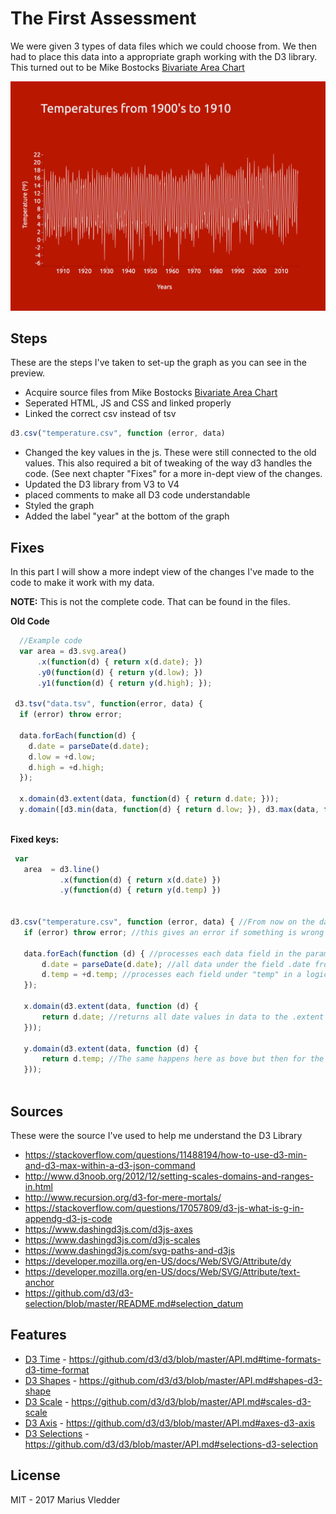 # The First Assessment

We were given 3 types of data files which we could choose from. We then had to place this data into a appropriate graph working with the D3 library.
This turned out to be Mike Bostocks [Bivariate Area Chart](https://bl.ocks.org/mbostock/3884914)

![Preview](preview.png)

## Steps

These are the steps I've taken to set-up the graph as you can see in the preview.

* Acquire source files from Mike Bostocks [Bivariate Area Chart](https://bl.ocks.org/mbostock/3884914)
* Seperated HTML, JS and CSS and linked properly
* Linked the correct csv instead of tsv
```Javascript
d3.csv("temperature.csv", function (error, data) 
```
* Changed the key values in the js. These were still connected to the old values. This also required a bit of tweaking of the way d3 handles the code. (See next chapter "Fixes" for a more in-dept view of the changes.
*  Updated the D3 library from V3 to V4
* placed comments to make all D3 code understandable
* Styled the graph
* Added the label "year" at the bottom of the graph


## Fixes 

In this part I will show a more indept view of the changes I've made to the code to make it work with my data.

**NOTE:** This is not the complete code. That can be found in the files.

**Old Code**
```Javascript
  //Example code
  var area = d3.svg.area()
      .x(function(d) { return x(d.date); })
      .y0(function(d) { return y(d.low); })
      .y1(function(d) { return y(d.high); });
 
 d3.tsv("data.tsv", function(error, data) {
  if (error) throw error;

  data.forEach(function(d) {
    d.date = parseDate(d.date);
    d.low = +d.low;
    d.high = +d.high;
  });

  x.domain(d3.extent(data, function(d) { return d.date; }));
  y.domain([d3.min(data, function(d) { return d.low; }), d3.max(data, function(d) { return d.high; })]);
      
```
 **Fixed keys:**
 
 ```Javascript //Re:written code
  var
    area  = d3.line()
            .x(function(d) { return x(d.date) })
            .y(function(d) { return y(d.temp) })
            
            
d3.csv("temperature.csv", function (error, data) { //From now on the data in temperature.csv is loaded into the parameter data
    if (error) throw error; //this gives an error if something is wrong

    data.forEach(function (d) { //processes each data field in the parameter data, which we loaded in before with d3.csv etc..
        d.date = parseDate(d.date); //all data under the field .date from the csv is processed into an actual date - this "parseDate" function was defined earlier using "d3.time.format("%Y%m%d").parse;" on line 10.
        d.temp = +d.temp; //processes each field under "temp" in a logical order
    });

    x.domain(d3.extent(data, function (d) {
        return d.date; //returns all date values in data to the .extent function which finds the minimum and maximum values in the array, whereafter the .domain function returns those values to d3 as the range for the x axis - http://www.d3noob.org/2012/12/setting-scales-domains-and-ranges-in.html
    }));

    y.domain(d3.extent(data, function (d) {
        return d.temp; //The same happens here as bove but then for the y axis. This lets d3 know what the scope of data will be, which is then passed onto the scale
    }));
            
```

## Sources

These were the source I've used to help me understand the D3 Library

* https://stackoverflow.com/questions/11488194/how-to-use-d3-min-and-d3-max-within-a-d3-json-command
* http://www.d3noob.org/2012/12/setting-scales-domains-and-ranges-in.html
* http://www.recursion.org/d3-for-mere-mortals/
* https://stackoverflow.com/questions/17057809/d3-js-what-is-g-in-appendg-d3-js-code
* https://www.dashingd3js.com/d3js-axes
* https://www.dashingd3js.com/d3js-scales
* https://www.dashingd3js.com/svg-paths-and-d3js
* https://developer.mozilla.org/en-US/docs/Web/SVG/Attribute/dy
* https://developer.mozilla.org/en-US/docs/Web/SVG/Attribute/text-anchor
* https://github.com/d3/d3-selection/blob/master/README.md#selection_datum

## Features
*  [D3 Time](https://github.com/d3/d3/blob/master/API.md#time-formats-d3-time-format)       - https://github.com/d3/d3/blob/master/API.md#time-formats-d3-time-format
*  [D3 Shapes](https://github.com/d3/d3/blob/master/API.md#shapes-d3-shape)     - https://github.com/d3/d3/blob/master/API.md#shapes-d3-shape
*  [D3 Scale](https://github.com/d3/d3/blob/master/API.md#scales-d3-scale)     - https://github.com/d3/d3/blob/master/API.md#scales-d3-scale
*  [D3 Axis](https://github.com/d3/d3/blob/master/API.md#axes-d3-axis)     - https://github.com/d3/d3/blob/master/API.md#axes-d3-axis
*  [D3 Selections](https://github.com/d3/d3/blob/master/API.md#selections-d3-selection)     - https://github.com/d3/d3/blob/master/API.md#selections-d3-selection

## License

MIT - 2017 Marius Vledder


